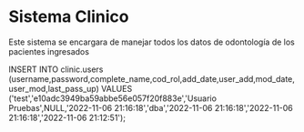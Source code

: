 # Sistema Clinico
Este sistema se encargara de manejar todos los datos de odontología de los pacientes ingresados

INSERT INTO clinic.users (username,password,complete_name,cod_rol,add_date,user_add,mod_date,user_mod,last_pass_up) VALUES
	 ('test','e10adc3949ba59abbe56e057f20f883e','Usuario Pruebas',NULL,'2022-11-06 21:16:18','dba','2022-11-06 21:16:18','2022-11-06 21:16:18','2022-11-06 21:12:51');